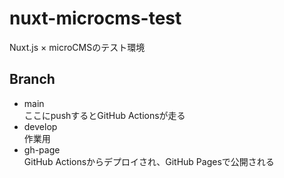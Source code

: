 # nuxt-microcms-test
Nuxt.js × microCMSのテスト環境

## Branch
- main  
ここにpushするとGitHub Actionsが走る
- develop  
作業用
- gh-page  
GitHub Actionsからデプロイされ、GitHub Pagesで公開される
